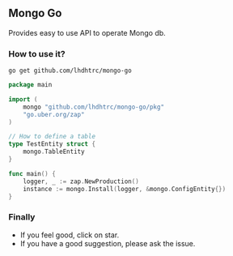## Mongo Go
Provides easy to use API to operate Mongo db.

### How to use it?
`go get github.com/lhdhtrc/mongo-go`

```go
package main

import (
	mongo "github.com/lhdhtrc/mongo-go/pkg"
	"go.uber.org/zap"
)

// How to define a table
type TestEntity struct {
    mongo.TableEntity
}

func main() {
	logger, _ := zap.NewProduction()
	instance := mongo.Install(logger, &mongo.ConfigEntity{})
}
```

### Finally
- If you feel good, click on star.
- If you have a good suggestion, please ask the issue.